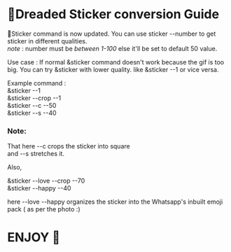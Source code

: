 # 💫Dreaded Sticker conversion Guide

💫Sticker command is now updated. You can use
sticker --number to get sticker in different qualities.<br>
*note* : number must be *between 1-100* else it'll be set to default 50 value.<br>

Use case : If normal &sticker command doesn't work because the gif is too big. You can try &sticker with lower quality. like &sticker --1
or vice versa.<br>

Example command :<br>
&sticker --1<br>
&sticker --crop --1<br>
&sticker --c --50<br>
&sticker --s --40<br>

### Note:<br>
That here --c crops the sticker into square<br>
and --s stretches it.<br>

Also,

&sticker --love --crop --70<br>
&sticker --happy --40<br>

here --love --happy organizes the sticker into the Whatsapp's inbuilt emoji pack
( as per the photo :)
# ENJOY 💎
